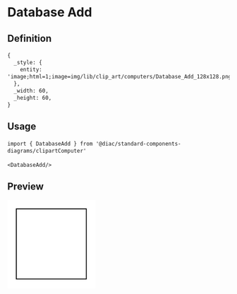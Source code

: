 # Database Add

## Definition

```
{
  _style: { 
    entity: 'image;html=1;image=img/lib/clip_art/computers/Database_Add_128x128.pngstrokeColor=none;',
  },
  _width: 60,
  _height: 60,
}
```

## Usage

```
import { DatabaseAdd } from '@diac/standard-components-diagrams/clipartComputer'

<DatabaseAdd/>
```

## Preview

<img src="./database-add.png" width="200"/>
